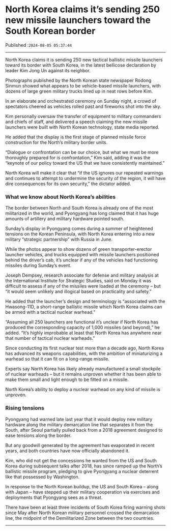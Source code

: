# North Korea claims it’s sending 250 new missile launchers toward the South Korean border

Published :`2024-08-05 05:37:44`

---

North Korea claims it is sending 250 new tactical ballistic missile launchers toward its border with South Korea, in the latest bellicose declaration by leader Kim Jong Un against its neighbor.

Photographs published by the North Korean state newspaper Rodong Sinmun showed what appears to be vehicle-based missile launchers, with dozens of large green military trucks lined up in neat rows before Kim.

In an elaborate and orchestrated ceremony on Sunday night, a crowd of spectators cheered as vehicles rolled past and fireworks shot into the sky.

Kim personally oversaw the transfer of equipment to military commanders and chiefs of staff, and delivered a speech claiming the new missile launchers were built with North Korean technology, state media reported.

He added that the display is the first stage of planned missile force construction for the North’s military border units.

“Dialogue or confrontation can be our choice, but what we must be more thoroughly prepared for is confrontation,” Kim said, adding it was the “keynote of our policy toward the US that we have consistently maintained.”

North Korea will make it clear that “if the US ignores our repeated warnings and continues to attempt to undermine the security of the region, it will have dire consequences for its own security,” the dictator added.

### What we know about North Korea’s abilities

The border between North and South Korea is already one of the most militarized in the world, and Pyongyang has long claimed that it has huge amounts of artillery and military hardware pointed south.

Sunday’s display in Pyongyang comes during a summer of heightened tensions on the Korean Peninsula, with North Korea entering into a new military “strategic partnership” with Russia in June.

While the photos appear to show dozens of green transporter-erector launcher vehicles, and trucks equipped with missile launchers positioned behind the driver’s cab, it’s unclear if any of the vehicles had functioning missiles during Sunday’s event.

Joseph Dempsey, research associate for defense and military analysis at the International Institute for Strategic Studies, said on Monday it was difficult to assess if any of the missiles were loaded at the ceremony – but “it would seem unlikely and illogical based on practicality and safety.”

He added that the launcher’s design and terminology is “associated with the Hwasong-11D, a short-range ballistic missile which North Korea claims can be armed with a tactical nuclear warhead.”

“Assuming all 250 launchers are functional it’s unclear if North Korea has produced the corresponding capacity of 1,000 missiles (and beyond),” he added. “It’s highly improbable at least that North Korea has anywhere near that number of tactical nuclear warheads.”

Since conducting its first nuclear test more than a decade ago, North Korea has advanced its weapons capabilities, with the ambition of miniaturizing a warhead so that it can fit on a long-range missile.

Experts say North Korea has likely already manufactured a small stockpile of nuclear warheads – but it remains unproven whether it has been able to make them small and light enough to be fitted on a missile.

North Korea’s ability to deploy a nuclear warhead on any kind of missile is unproven.

### Rising tensions

Pyongyang had warned late last year that it would deploy new military hardware along the military demarcation line that separates it from the South, after Seoul partially pulled back from a 2018 agreement designed to ease tensions along the border.

But any goodwill generated by the agreement has evaporated in recent years, and both countries have now officially abandoned it.

Kim, who did not get the concessions he wanted from the US and South Korea during subsequent talks after 2018, has since ramped up the North’s ballistic missile program, pledging to give Pyongyang a nuclear deterrent like that possessed by Washington.

In response to the North Korean buildup, the US and South Korea – along with Japan – have stepped up their military cooperation via exercises and deployments that Pyongyang sees as a threat.

There have been at least three incidents of South Korea firing warning shots since May after North Korean military personnel crossed the demarcation line, the midpoint of the Demilitarized Zone between the two countries.

---

